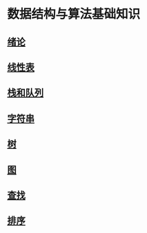 # 数据结构与算法基础知识
## [绪论]()  

## [线性表]()  

## [栈和队列]()  

## [字符串]()  

## [树]()  

## [图]()  

## [查找]()  

## [排序]()  
